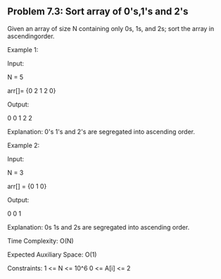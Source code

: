 <h2>Problem 7.3: Sort array of 0's,1's and 2's</h2>

Given an array of size N containing only 0s, 1s, and 2s; sort the array in ascendingorder. 

Example 1:

Input:

N = 5

arr[]= {0 2 1 2 0}

Output:

0 0 1 2 2

Explanation: 0's 1's and 2's are segregated into ascending order.

Example 2:

Input:

N = 3

arr[] = {0 1 0}

Output:

0 0 1

Explanation: 0s 1s and 2s are segregated into ascending order. 

Time Complexity: O(N)

Expected Auxiliary Space: O(1)

Constraints: 1 <= N <= 10^6 0 <= A[i] <= 2
